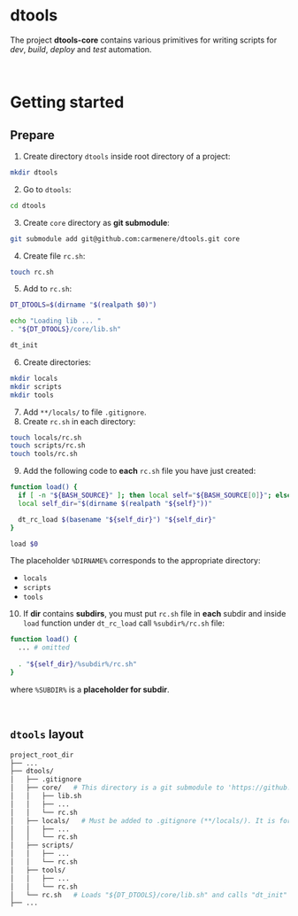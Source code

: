 # dtools
The project **dtools-core** contains various primitives for writing scripts for _dev_, _build_, _deploy_ and _test_ automation.<br>

<br>

# Getting started
## Prepare
1. Create directory `dtools` inside root directory of a project:
```bash
mkdir dtools
```
2. Go to `dtools`:
```bash
cd dtools
```
3. Create `core` directory as **git submodule**:
```bash
git submodule add git@github.com:carmenere/dtools.git core
```
4. Create file `rc.sh`:
```bash
touch rc.sh
```
5. Add to `rc.sh`:
```bash
DT_DTOOLS=$(dirname "$(realpath $0)")

echo "Loading lib ... "
. "${DT_DTOOLS}/core/lib.sh"

dt_init
```
6. Create directories:
```bash
mkdir locals
mkdir scripts
mkdir tools
```
7. Add `**/locals/` to file `.gitignore`.
8. Create `rc.sh` in each directory:
```bash
touch locals/rc.sh
touch scripts/rc.sh
touch tools/rc.sh
```
9. Add the following code to **each** `rc.sh` file you have just created:
```bash
function load() {
  if [ -n "${BASH_SOURCE}" ]; then local self="${BASH_SOURCE[0]}"; else local self="$1"; fi
  local self_dir="$(dirname $(realpath "${self}"))"

  dt_rc_load $(basename "${self_dir}") "${self_dir}"
}

load $0
```

The placeholder `%DIRNAME%` corresponds to the appropriate directory:
- `locals`
- `scripts`
- `tools`
10. If **dir** contains **subdirs**, you must put `rc.sh` file in **each** subdir and inside `load` function under `dt_rc_load` call `%subdir%/rc.sh` file:
```bash
function load() {
  ... # omitted
    
  . "${self_dir}/%subdir%/rc.sh"
}
```
where `%SUBDIR%` is a **placeholder for subdir**.<br>

<br>

## `dtools` layout
```bash
project_root_dir
├── ...
├── dtools/
│   ├── .gitignore
│   ├── core/   # This directory is a git submodule to 'https://github.com/carmenere/dtools' project.
│   │   ├── lib.sh
│   │   ├── ...
│   │   └── rc.sh
│   ├── locals/   # Must be added to .gitignore (**/locals/). It is for overwriting project defaults in local devel environment.
│   │   ├── ...
│   │   └── rc.sh
│   ├── scripts/
│   │   ├── ...
│   │   └── rc.sh
│   ├── tools/
│   │   ├── ...
│   │   └── rc.sh
│   └── rc.sh   # Loads "${DT_DTOOLS}/core/lib.sh" and calls "dt_init" function.
├── ...
```

<br>